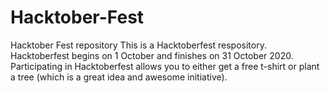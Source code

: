 # Hacktober-Fest
Hacktober Fest repository 
This is a Hacktoberfest respository. Hacktoberfest begins on 1 October and finishes on 31 October 2020.
Participating in Hacktoberfest allows you to either get a free t-shirt or plant a tree (which is a great idea and awesome initiative).
